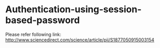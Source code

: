 # Authentication-using-session-based-password
Please refer following link:   http://www.sciencedirect.com/science/article/pii/S1877050915003154
